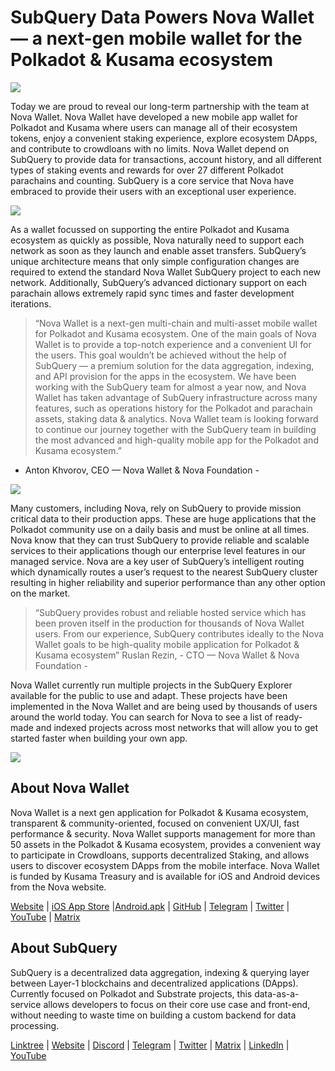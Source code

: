 # SubQuery Data Powers Nova Wallet — a next-gen mobile wallet for the Polkadot & Kusama ecosystem

![](https://miro.medium.com/max/1400/1*0HRq9OTOIIvv3Hfz9hE23A.jpeg)

Today we are proud to reveal our long-term partnership with the team at Nova Wallet. Nova Wallet have developed a new mobile app wallet for Polkadot and Kusama where users can manage all of their ecosystem tokens, enjoy a convenient staking experience, explore ecosystem DApps, and contribute to crowdloans with no limits. Nova Wallet depend on SubQuery to provide data for transactions, account history, and all different types of staking events and rewards for over 27 different Polkadot parachains and counting. SubQuery is a core service that Nova have embraced to provide their users with an exceptional user experience.

![](https://miro.medium.com/max/1200/1*5JlnAgpO79q3ayc4oAHD6g.gif)

As a wallet focussed on supporting the entire Polkadot and Kusama ecosystem as quickly as possible, Nova naturally need to support each network as soon as they launch and enable asset transfers. SubQuery’s unique architecture means that only simple configuration changes are required to extend the standard Nova Wallet SubQuery project to each new network.  Additionally, SubQuery’s advanced dictionary support on each parachain allows extremely rapid sync times and faster development iterations.
> “Nova Wallet is a next-gen multi-chain and multi-asset mobile wallet for Polkadot and Kusama ecosystem. One of the main goals of Nova Wallet is to provide a top-notch experience and a convenient UI for the users. This goal wouldn’t be achieved without the help of SubQuery — a premium solution for the data aggregation, indexing, and API provision for the apps in the ecosystem. We have been working with the SubQuery team for almost a year now, and Nova Wallet has taken advantage of SubQuery infrastructure across many features, such as operations history for the Polkadot and parachain assets, staking data & analytics. Nova Wallet team is looking forward to continue our journey together with the SubQuery team in building the most advanced and high-quality mobile app for the Polkadot and Kusama ecosystem.”

- Anton Khvorov, CEO — Nova Wallet & Nova Foundation -


![](https://miro.medium.com/max/1400/1*cq6Yyz2LTRul_5TUd9CeqA.png)



Many customers, including Nova, rely on SubQuery to provide mission critical data to their production apps. These are huge applications that the Polkadot community use on a daily basis and must be online at all times. Nova know that they can trust SubQuery to provide reliable and scalable services to their applications though our enterprise level features in our managed service. Nova are a key user of SubQuery’s intelligent routing which dynamically routes a user’s request to the nearest SubQuery cluster resulting in higher reliability and superior performance than any other option on the market.
> “SubQuery provides robust and reliable hosted service which has been proven itself in the production for thousands of Nova Wallet users. From our experience, SubQuery contributes ideally to the Nova Wallet goals to be high-quality mobile application for Polkadot & Kusama ecosystem” Ruslan Rezin,  - CTO — Nova Wallet & Nova Foundation -

Nova Wallet currently run multiple projects in the SubQuery Explorer available for the public to use and adapt. These projects have been implemented in the Nova Wallet and are being used by thousands of users around the world today. You can search for Nova to see a list of ready-made and indexed projects across most networks that will allow you to get started faster when building your own app.

![](https://miro.medium.com/max/1400/1*8eX2c8rcICZtsJPqcoYJUw.png)

## About Nova Wallet

Nova Wallet is a next gen application for Polkadot & Kusama ecosystem, transparent & community-oriented, focused on convenient UX/UI, fast performance & security. Nova Wallet supports management for more than 50 assets in the Polkadot & Kusama ecosystem, provides a convenient way to participate in Crowdloans, supports decentralized Staking, and allows users to discover ecosystem DApps from the mobile interface. Nova Wallet is funded by Kusama Treasury and is available for iOS and Android devices from the Nova website.

[Website](https://novawallet.io/) | [iOS App Store](https://novawallet.io/) |[Android.apk](https://github.com/nova-wallet/nova-wallet-android-releases/releases) |  [GitHub](https://github.com/nova-wallet/)  |  [Telegram](https://t.me/novawallet)  |  [Twitter](https://twitter.com/NovaWalletApp) |  [YouTube](https://www.youtube.com/channel/UChoQr3YPETJKKVvhQ0AfV6A) | [Matrix](https://matrix.to/#/#nova-wallet:matrix.org)

## About SubQuery

SubQuery is a decentralized data aggregation, indexing & querying layer between Layer-1 blockchains and decentralized applications (DApps). Currently focused on Polkadot and Substrate projects, this data-as-a-service allows developers to focus on their core use case and front-end, without needing to waste time on building a custom backend for data processing.

[Linktree](https://linktr.ee/subquerynetwork) | [Website](https://subquery.network/) | [Discord](https://discord.com/invite/78zg8aBSMG) | [Telegram](https://t.me/subquerynetwork) | [Twitter](https://twitter.com/subquerynetwork) | [Matrix](https://matrix.to/#/#subquery:matrix.org) | [LinkedIn](https://www.linkedin.com/company/subquery) | [YouTube](https://www.youtube.com/channel/UCi1a6NUUjegcLHDFLr7CqLw)

